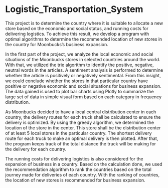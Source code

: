 # Logistic_Transportation_System
This project is to determine the country where it is suitable to allocate a new store based on the economic and social status, and running costs for delivering logistics. To achieve this result, we develop a program with optimal algorithms to determine the recommended location of new stores in the country for Moonbucks’s business expansion.

In the first part of the project, we analyze the local economic and social situations of the Moonbucks stores in selected countries around the world. With that, we utilized the trie algorithm to identify the positive, negative, neutral words in the articles. A sentiment analysis is performed to determine whether the article is positively or negatively sentimental. From this insight, we could conclude whether the stores in that particular country have positive or negative economic and social situations for business expansion. The data gained is used to plot bar charts using Plotly to summarize the large set of data in simple visual form based on each category in frequency distribution. 

As Moonbucks decided to have a local central distribution center in each country, the delivery routes for each truck shall be calculated to ensure the delivery is optimized. By using the greedy algorithm, we determined the location of the store in the center. This store shall be the distribution center of at least 5 local stores in the particular country. The shortest delivery route for each truck to make an optimal delivery is then plotted. After that, the program keeps track of the total distance the truck will be making for the delivery for each country. 

The running costs for delivering logistics is also considered for the expansion of business in a country. Based on the calculation done, we used the recommendation algorithm to rank the countries based on the total journey made for deliveries of each country. With the ranking of countries, the location of new stores is recommended for business expansion.
